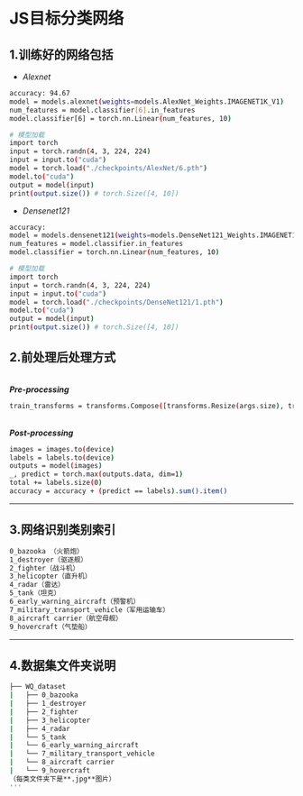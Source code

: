 # JS目标分类网络

## 1.训练好的网络包括

* *Alexnet* <br/>
```bash
accuracy: 94.67
model = models.alexnet(weights=models.AlexNet_Weights.IMAGENET1K_V1)
num_features = model.classifier[6].in_features
model.classifier[6] = torch.nn.Linear(num_features, 10)
```
```bash
# 模型加载
import torch
input = torch.randn(4, 3, 224, 224)
input = input.to("cuda")
model = torch.load("./checkpoints/AlexNet/6.pth")
model.to("cuda")
output = model(input)
print(output.size()) # torch.Size([4, 10])
```
* *Densenet121* <br/>
```bash
accuracy: 
model = models.densenet121(weights=models.DenseNet121_Weights.IMAGENET1K_V1)
num_features = model.classifier.in_features
model.classifier = torch.nn.Linear(num_features, 10)
```
```bash
# 模型加载
import torch
input = torch.randn(4, 3, 224, 224)
input = input.to("cuda")
model = torch.load("./checkpoints/DenseNet121/1.pth")
model.to("cuda")
output = model(input)
print(output.size()) # torch.Size([4, 10])
```
## 2.前处理后处理方式

<br/>***Pre-processing***<br/>
```bash
train_transforms = transforms.Compose([transforms.Resize(args.size), transforms.ToTensor()])
```
<br/>***Post-processing***<br/>
```bash
images = images.to(device)
labels = labels.to(device)
outputs = model(images)
_, predict = torch.max(outputs.data, dim=1)
total += labels.size(0)
accuracy = accuracy + (predict == labels).sum().item()
```

---

## 3.网络识别类别索引
```bash
0_bazooka （火箭炮）
1_destroyer（驱逐舰）
2_fighter（战斗机）
3_helicopter（直升机）
4_radar（雷达）
5_tank（坦克）
6_early_warning_aircraft（预警机）
7_military_transport_vehicle（军用运输车）
8_aircraft carrier（航空母舰）
9_hovercraft（气垫船）
```

---

## 4.数据集文件夹说明
```bash
├── WQ_dataset
|   ├── 0_bazooka
|   ├── 1_destroyer
|   ├── 2_fighter
|   ├── 3_helicopter
|   ├── 4_radar
|   └── 5_tank
|   └── 6_early_warning_aircraft
|   └── 7_military_transport_vehicle
|   └── 8_aircraft carrier
|   └── 9_hovercraft
（每类文件夹下是**.jpg**图片）
'''



